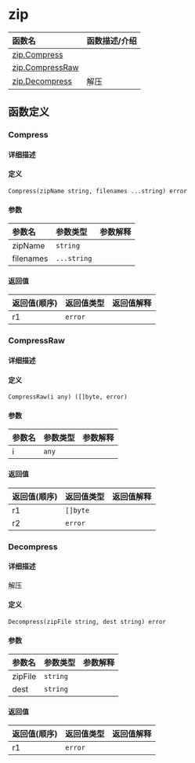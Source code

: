 # zip

|函数名|函数描述/介绍|
|:------|:--------|
| [zip.Compress](#compress) ||
| [zip.CompressRaw](#compressraw) ||
| [zip.Decompress](#decompress) |解压 |


## 函数定义
### Compress

#### 详细描述


#### 定义

`Compress(zipName string, filenames ...string) error`

#### 参数
|参数名|参数类型|参数解释|
|:-----------|:---------- |:-----------|
| zipName | `string` |   |
| filenames | `...string` |   |

#### 返回值
|返回值(顺序)|返回值类型|返回值解释|
|:-----------|:---------- |:-----------|
| r1 | `error` |   |


### CompressRaw

#### 详细描述


#### 定义

`CompressRaw(i any) ([]byte, error)`

#### 参数
|参数名|参数类型|参数解释|
|:-----------|:---------- |:-----------|
| i | `any` |   |

#### 返回值
|返回值(顺序)|返回值类型|返回值解释|
|:-----------|:---------- |:-----------|
| r1 | `[]byte` |   |
| r2 | `error` |   |


### Decompress

#### 详细描述
解压


#### 定义

`Decompress(zipFile string, dest string) error`

#### 参数
|参数名|参数类型|参数解释|
|:-----------|:---------- |:-----------|
| zipFile | `string` |   |
| dest | `string` |   |

#### 返回值
|返回值(顺序)|返回值类型|返回值解释|
|:-----------|:---------- |:-----------|
| r1 | `error` |   |


